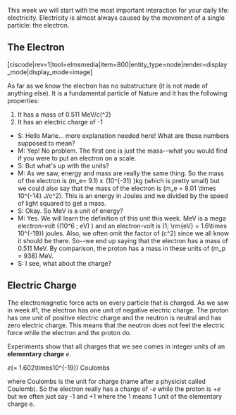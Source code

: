 This week we will start with the most important interaction for your daily life: electricity. Electricity is almost always caused by the movement of a single particle: the electron.

The Electron
------------

[ciscode|rev=1|tool=elmsmedia|item=800|entity_type=node|render=display_mode|display_mode=image]

As far as we know the electron has no substructure (it is not made of anything else). It is a fundamental particle of Nature and it has the following properties:

1. It has a mass of 0.511 MeV/c\(^2\)
2. It has an electric charge of -1

- S: Hello Marie... more explanation needed here! What are these numbers supposed to mean?
- M: Yep! No problem. The first one is just the mass--what you would find if you were to put an electron on a scale.
- S: But what's up with the units?
- M: As we saw, energy and mass are really the same thing. So the mass of the electron is <span style="white-space:nowrap">\(m_e= 9.1\)<span style="white-space:nowrap;margin-left:0.25em;margin-right:0.15em">x</span> \(10^{-31} \)kg</span> (which is pretty small) but we could also say that the mass of the electron is \(m_e = 8.01 \times 10^{-14} J/c^2\). This is an energy in Joules and we divided by the speed of light squared to get a mass.
- S: Okay. So MeV is a unit of energy?
- M: Yes. We will learn the definition of this unit this week. MeV is a mega electron-volt (\(10^6 \; eV\) ) and an electron-volt is \(1\; \rm{eV} = 1.6\times 10^{-19}\) joules. Also, we often omit the factor of \(c^2\) since we all know it should be there. So--we end up saying that the electron has a mass of 0.511 MeV. By comparison, the proton has a mass in these units of \(m_p = 938\) MeV.
- S: I see, what about the charge?

Electric Charge
---------------

The electromagnetic force acts on every particle that is charged. As we saw in week #1, the electron has one unit of negative electric charge. The proton has one unit of positive electric charge and the neutron is neutral and has zero electric charge. This means that the neutron does not feel the electric force while the electron and the proton do.

Experiments show that all charges that we see comes in integer units of an **elementary charge**  _e_.

_e_\(= 1.602\times10^{-19}\) Coulombs

where Coulombs is the unit for charge (name after a physicist called Coulomb). So the electron really has a charge of -_e_ while the proton is +_e_ but we often just say -1 and +1 where the 1 means 1 unit of the elementary charge e.